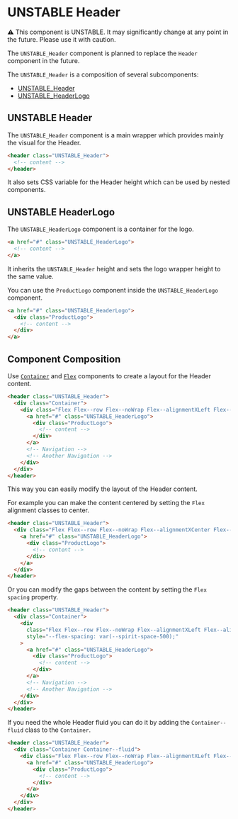 # UNSTABLE Header

⚠️ This component is UNSTABLE. It may significantly change at any point in the future.
Please use it with caution.

The `UNSTABLE_Header` component is planned to replace the `Header` component in the future.

The `UNSTABLE_Header` is a composition of several subcomponents:

- [UNSTABLE_Header](#unstable-header)
- [UNSTABLE_HeaderLogo](#unstable-headerlogo)

## UNSTABLE Header

The `UNSTABLE_Header` component is a main wrapper which provides mainly the visual for the Header.

```html
<header class="UNSTABLE_Header">
  <!-- content -->
</header>
```

It also sets CSS variable for the Header height which can be used by nested components.

## UNSTABLE HeaderLogo

The `UNSTABLE_HeaderLogo` component is a container for the logo.

```html
<a href="#" class="UNSTABLE_HeaderLogo">
  <!-- content -->
</a>
```

It inherits the `UNSTABLE_Header` height and sets the logo wrapper height to the same value.

You can use the `ProductLogo` component inside the `UNSTABLE_HeaderLogo` component.

```html
<a href="#" class="UNSTABLE_HeaderLogo">
  <div class="ProductLogo">
    <!-- content -->
  </div>
</a>
```

## Component Composition

Use [`Container`][web-container] and [`Flex`][web-flex] components to create a layout for the Header content.

```html
<header class="UNSTABLE_Header">
  <div class="Container">
    <div class="Flex Flex--row Flex--noWrap Flex--alignmentXLeft Flex--alignmentYCenter">
      <a href="#" class="UNSTABLE_HeaderLogo">
        <div class="ProductLogo">
          <!-- content -->
        </div>
      </a>
      <!-- Navigation -->
      <!-- Another Navigation -->
    </div>
  </div>
</header>
```

This way you can easily modify the layout of the Header content.

For example you can make the content centered by setting the `Flex` alignment classes to center.

```html
<header class="UNSTABLE_Header">
  <div class="Flex Flex--row Flex--noWrap Flex--alignmentXCenter Flex--alignmentYCenter">
    <a href="#" class="UNSTABLE_HeaderLogo">
      <div class="ProductLogo">
        <!-- content -->
      </div>
    </a>
  </div>
</header>
```

Or you can modify the gaps between the content by setting the `Flex` `spacing` property.

```html
<header class="UNSTABLE_Header">
  <div class="Container">
    <div
      class="Flex Flex--row Flex--noWrap Flex--alignmentXLeft Flex--alignmentYCenter"
      style="--flex-spacing: var(--spirit-space-500);"
    >
      <a href="#" class="UNSTABLE_HeaderLogo">
        <div class="ProductLogo">
          <!-- content -->
        </div>
      </a>
      <!-- Navigation -->
      <!-- Another Navigation -->
    </div>
  </div>
</header>
```

If you need the whole Header fluid you can do it by adding the `Container--fluid` class to the `Container`.

```html
<header class="UNSTABLE_Header">
  <div class="Container Container--fluid">
    <div class="Flex Flex--row Flex--noWrap Flex--alignmentXLeft Flex--alignmentYCenter">
      <a href="#" class="UNSTABLE_HeaderLogo">
        <div class="ProductLogo">
          <!-- content -->
        </div>
      </a>
    </div>
  </div>
</header>
```

[web-container]: https://github.com/lmc-eu/spirit-design-system/blob/main/packages/web/src/scss/components/Container/README.md
[web-flex]: https://github.com/lmc-eu/spirit-design-system/blob/main/packages/web/src/scss/components/Flex/README.md
